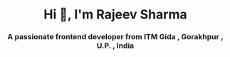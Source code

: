 <h1 align="center">Hi 👋, I'm Rajeev Sharma</h1>
<h3 align="center">A passionate frontend developer from ITM Gida  , Gorakhpur , U.P. , India</h3>


